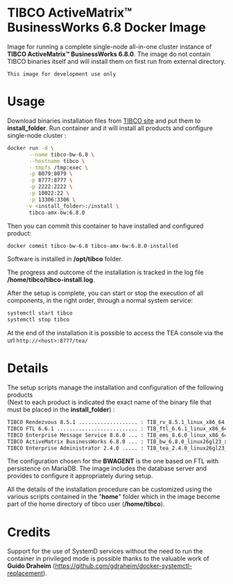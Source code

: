 # TIBCO ActiveMatrix™ BusinessWorks 6.8 Docker Image

Image for running a complete single-node all-in-one cluster instance of **TIBCO ActiveMatrix™ BusinessWorks 6.8.0**. The image do not contain TIBCO binaries itself and will install them on first run from external directory.

``This image for development use only``

# Usage
Download binaries installation files from [TIBCO site](https://edelivery.tibco.com/) and put them to **install_folder**.
Run container and it will install all products and configure single-node cluster :

```sh
docker run -d \
       --name tibco-bw-6.8 \
       --hostname tibco \
       --tmpfs /tmp:exec \
       -p 8079:8079 \
       -p 8777:8777 \
       -p 2222:2222 \
       -p 10022:22 \
       -p 13306:3306 \
      -v <install_folder>:/install \
       tibco-amx-bw:6.8.0
```
Then you can commit this container to have installed and configured product:
```sh
docker commit tibco-bw-6.8 tibco-amx-bw:6.8.0-installed
```
Software is installed in **/opt/tibco** folder.

The progress and outcome of the installation is tracked in the log file **/home/tibco/tibco-install.log**.

After the setup is complete, you can start or stop the execution of all components, in the right order, through a normal system service:
```sh
systemctl start tibco
systemctl stop tibco
```
At the end of the installation it is possible to access the TEA console via the url ```http://<host>:8777/tea/```

# Details
The setup scripts manage the installation and configuration of the following products <br />
(Next to each product is indicated the exact name of the binary file that must be placed in the **install_folder**) :
```sh
TIBCO Rendezvous 8.5.1 ................... : TIB_rv_8.5.1_linux_x86_64.rpm
TIBCO FTL 6.6.1 .......................... : TIB_ftl_6.6.1_linux_x86_64.zip
TIBCO Enterprise Message Service 8.6.0 ... : TIB_ems_8.6.0_linux_x86_64.zip
TIBCO ActiveMatrix BusinessWorks 6.8.0 ... : TIB_bw_6.8.0_linux26gl23_x86_64.zip
TIBCO Enterprise Administrator 2.4.0 ..... : TIB_tea_2.4.0_linux26gl23_x86_64.zip
```
The configuration chosen for the **BWAGENT** is the one based on FTL with persistence on MariaDB. The image includes the database server and provides to configure it appropriately during setup.

All the details of the installation procedure can be customized using the various scripts contained in the "**home**" folder which in the image become part of the home directory of tibco user (**/home/tibco**).

# Credits
Support for the use of SystemD services without the need to run the container in privileged mode is possible thanks to the valuable work of **Guido Draheim** (https://github.com/gdraheim/docker-systemctl-replacement).
